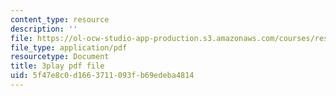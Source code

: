 ```yaml
---
content_type: resource
description: ''
file: https://ol-ocw-studio-app-production.s3.amazonaws.com/courses/res-6-006-video-demonstrations-in-lasers-and-optics-spring-2008/5f47e8c0d1663711093fb69edeba4814_kuht5Nv3Iio.pdf
file_type: application/pdf
resourcetype: Document
title: 3play pdf file
uid: 5f47e8c0-d166-3711-093f-b69edeba4814
---
```

